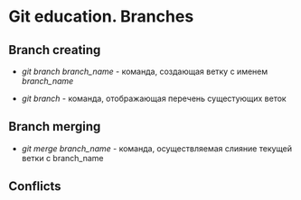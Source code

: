 # Git education. Branches

## Branch creating

* *git branch branch_name* - команда, создающая ветку с именем *branch_name*

* *git branch* - команда, отображающая перечень сущестующих веток

## Branch merging

* *git merge branch_name* - команда, осуществляемая слияние текущей ветки с branch_name

## Conflicts